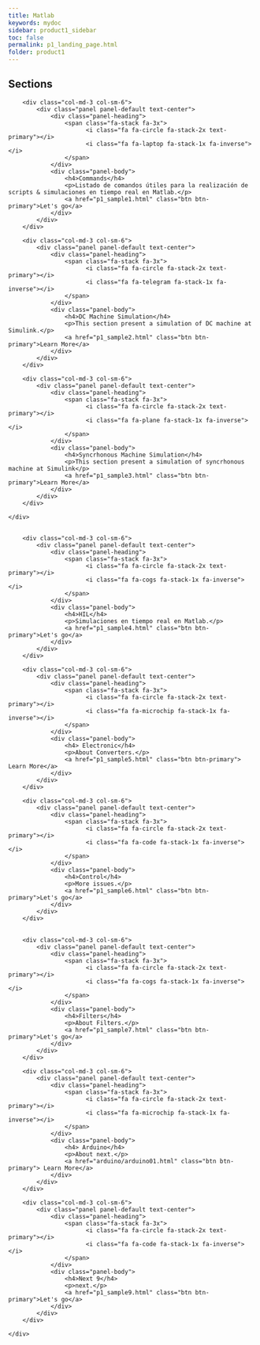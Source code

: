 ```yaml
---
title: Matlab
keywords: mydoc
sidebar: product1_sidebar
toc: false
permalink: p1_landing_page.html
folder: product1
---
```


<div class="row">
        <div class="col-lg-12">
            <h2 class="page-header">Sections</h2>
        </div>

        <div class="col-md-3 col-sm-6">
            <div class="panel panel-default text-center">
                <div class="panel-heading">
                    <span class="fa-stack fa-3x">
                          <i class="fa fa-circle fa-stack-2x text-primary"></i>
                          <i class="fa fa-laptop fa-stack-1x fa-inverse"></i>
                    </span>
                </div>
                <div class="panel-body">
                    <h4>Commands</h4>
                    <p>Listado de comandos útiles para la realización de scripts & simulaciones en tiempo real en Matlab.</p>
                    <a href="p1_sample1.html" class="btn btn-primary">Let's go</a>
                </div>
            </div>
        </div>

        <div class="col-md-3 col-sm-6">
            <div class="panel panel-default text-center">
                <div class="panel-heading">
                    <span class="fa-stack fa-3x">
                          <i class="fa fa-circle fa-stack-2x text-primary"></i>
                          <i class="fa fa-telegram fa-stack-1x fa-inverse"></i>
                    </span>
                </div>
                <div class="panel-body">
                    <h4>DC Machine Simulation</h4>
                    <p>This section present a simulation of DC machine at Simulink.</p>
                    <a href="p1_sample2.html" class="btn btn-primary">Learn More</a>
                </div>
            </div>
        </div>

        <div class="col-md-3 col-sm-6">
            <div class="panel panel-default text-center">
                <div class="panel-heading">
                    <span class="fa-stack fa-3x">
                          <i class="fa fa-circle fa-stack-2x text-primary"></i>
                          <i class="fa fa-plane fa-stack-1x fa-inverse"></i>
                    </span>
                </div>
                <div class="panel-body">
                    <h4>Syncrhonous Machine Simulation</h4>
                    <p>This section present a simulation of syncrhonous machine at Simulink</p>
                    <a href="p1_sample3.html" class="btn btn-primary">Learn More</a>
                </div>
            </div>
        </div>

    </div>
</div>  



<div class="row">
        <div class="col-lg-12">
            <h2 class="page-header"></h2>
        </div>


        <div class="col-md-3 col-sm-6">
            <div class="panel panel-default text-center">
                <div class="panel-heading">
                    <span class="fa-stack fa-3x">
                          <i class="fa fa-circle fa-stack-2x text-primary"></i>
                          <i class="fa fa-cogs fa-stack-1x fa-inverse"></i>
                    </span>
                </div>
                <div class="panel-body">
                    <h4>HIL</h4>
                    <p>Simulaciones en tiempo real en Matlab.</p>
                    <a href="p1_sample4.html" class="btn btn-primary">Let's go</a>
                </div>
            </div>
        </div>

        <div class="col-md-3 col-sm-6">
            <div class="panel panel-default text-center">
                <div class="panel-heading">
                    <span class="fa-stack fa-3x">
                          <i class="fa fa-circle fa-stack-2x text-primary"></i>
                          <i class="fa fa-microchip fa-stack-1x fa-inverse"></i>
                    </span>
                </div>
                <div class="panel-body">
                    <h4> Electronic</h4>
                    <p>About Converters.</p>
                    <a href="p1_sample5.html" class="btn btn-primary"> Learn More</a>
                </div>
            </div>
        </div>

        <div class="col-md-3 col-sm-6">
            <div class="panel panel-default text-center">
                <div class="panel-heading">
                    <span class="fa-stack fa-3x">
                          <i class="fa fa-circle fa-stack-2x text-primary"></i>
                          <i class="fa fa-code fa-stack-1x fa-inverse"></i>
                    </span>
                </div>
                <div class="panel-body">
                    <h4>Control</h4>
                    <p>More issues.</p>
                    <a href="p1_sample6.html" class="btn btn-primary">Let's go</a>
                </div>
            </div>
        </div>

    
<div class="row">
        <div class="col-lg-12">
            <h2 class="page-header"></h2>
        </div>


        <div class="col-md-3 col-sm-6">
            <div class="panel panel-default text-center">
                <div class="panel-heading">
                    <span class="fa-stack fa-3x">
                          <i class="fa fa-circle fa-stack-2x text-primary"></i>
                          <i class="fa fa-cogs fa-stack-1x fa-inverse"></i>
                    </span>
                </div>
                <div class="panel-body">
                    <h4>Filters</h4>
                    <p>About Filters.</p>
                    <a href="p1_sample7.html" class="btn btn-primary">Let's go</a>
                </div>
            </div>
        </div>

        <div class="col-md-3 col-sm-6">
            <div class="panel panel-default text-center">
                <div class="panel-heading">
                    <span class="fa-stack fa-3x">
                          <i class="fa fa-circle fa-stack-2x text-primary"></i>
                          <i class="fa fa-microchip fa-stack-1x fa-inverse"></i>
                    </span>
                </div>
                <div class="panel-body">
                    <h4> Arduino</h4>
                    <p>About next.</p>
                    <a href="arduino/arduino01.html" class="btn btn-primary"> Learn More</a>
                </div>
            </div>
        </div>

        <div class="col-md-3 col-sm-6">
            <div class="panel panel-default text-center">
                <div class="panel-heading">
                    <span class="fa-stack fa-3x">
                          <i class="fa fa-circle fa-stack-2x text-primary"></i>
                          <i class="fa fa-code fa-stack-1x fa-inverse"></i>
                    </span>
                </div>
                <div class="panel-body">
                    <h4>Next 9</h4>
                    <p>next.</p>
                    <a href="p1_sample9.html" class="btn btn-primary">Let's go</a>
                </div>
            </div>
        </div>

    </div>
</div>

